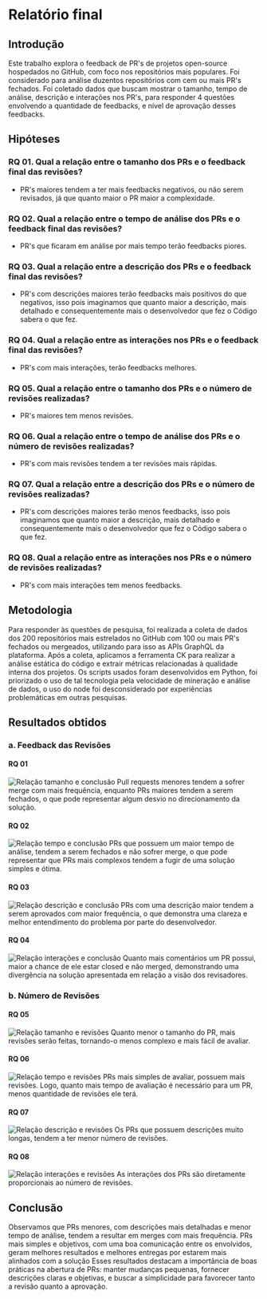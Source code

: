 # Relatório final
## Introdução
Este trabalho explora o feedback de PR's de projetos open-source hospedados no GitHub, com foco nos repositórios mais populares. Foi considerado para análise duzentos repositórios com cem ou mais PR's fechados. Foi coletado dados que buscam mostrar o tamanho, tempo de análise, descrição e interações nos PR's, para responder 4 questões envolvendo a quantidade de feedbacks, e nível de aprovação desses feedbacks.

## Hipóteses
### RQ 01. Qual a relação entre o tamanho dos PRs e o feedback final das revisões?
 - PR's maiores tendem a ter mais feedbacks negativos, ou não serem revisados, já que quanto maior o PR maior a complexidade.

### RQ 02. Qual a relação entre o tempo de análise dos PRs e o feedback final das revisões?
 - PR's que ficaram em análise por mais tempo terão feedbacks piores.

### RQ 03. Qual a relação entre a descrição dos PRs e o feedback final das revisões?
 - PR's com descrições maiores terão feedbacks mais positivos do que negativos, isso pois imaginamos que quanto maior a descrição, mais detalhado e consequentemente mais o desenvolvedor que fez o Código sabera o que fez.

### RQ 04. Qual a relação entre as interações nos PRs e o feedback final das revisões?
 - PR's com mais interações, terão feedbacks melhores.

### RQ 05. Qual a relação entre o tamanho dos PRs e o número de revisões realizadas?
 - PR's maiores tem menos revisões.

### RQ 06. Qual a relação entre o tempo de análise dos PRs e o número de revisões realizadas?
 - PR's com mais revisões tendem a ter revisões mais rápidas.

### RQ 07. Qual a relação entre a descrição dos PRs e o número de revisões realizadas?
 - PR's com descrições maiores terão menos feedbacks, isso pois imaginamos que quanto maior a descrição, mais detalhado e consequentemente mais o desenvolvedor que fez o Código sabera o que fez.

### RQ 08. Qual a relação entre as interações nos PRs e o número de revisões realizadas?
 - PR's com mais interações tem menos feedbacks.

## Metodologia
Para responder às questões de pesquisa, foi realizada a coleta de dados dos 200 repositórios mais estrelados no GitHub com 100 ou mais PR's fechados ou mergeados, utilizando para isso as APIs GraphQL da plataforma. Após a coleta, aplicamos a ferramenta CK para realizar a análise estática do código e extrair métricas relacionadas à qualidade interna dos projetos. Os scripts usados foram desenvolvidos em Python, foi priorizado o uso de tal tecnologia pela velocidade de mineração e análise de dados, o uso do node foi desconsiderado por experiências problemáticas em outras pesquisas.

## Resultados obtidos
### a. Feedback das Revisões
#### RQ 01
![Relação tamanho e conclusão](filesChangedStatus.jpg)
Pull requests menores tendem a sofrer merge com mais frequência, enquanto PRs maiores tendem a serem fechados, o que pode representar algum desvio no direcionamento da solução.

#### RQ 02
![Relação tempo e conclusão](timeStatus.jpg)
PRs que possuem um maior tempo de análise, tendem a serem fechados e não sofrer merge, o que pode representar que PRs mais complexos tendem a fugir de uma solução simples e ótima.

#### RQ 03
![Relação descrição e conclusão](descriptionStatus.jpg)
PRs com uma descrição maior tendem a serem aprovados com maior frequência, o que demonstra uma clareza e melhor entendimento do problema por parte do desenvolvedor.

#### RQ 04
![Relação interações e conclusão](commentsStatus.jpg)
Quanto mais comentários um PR possui, maior a chance de ele estar closed e não merged, demonstrando uma divergência na solução apresentada em relação a visão dos revisadores.

### b. Número de Revisões
#### RQ 05
![Relação tamanho e revisões](filesChangedNumeroRevisao.jpg)
Quanto menor o tamanho do PR, mais revisões serão feitas, tornando-o menos complexo e mais fácil de avaliar.

#### RQ 06
![Relação tempo e revisões](timeNumeroRevisao.jpg)
PRs mais simples de avaliar, possuem mais revisões. Logo, quanto mais tempo de avaliação é necessário para um PR, menos quantidade de revisões ele terá.

#### RQ 07
![Relação descrição e revisões](descriptionNumeroRevisao.jpg)
Os PRs que possuem descrições muito longas, tendem a ter menor número de revisões.

#### RQ 08
![Relação interações e revisões](commentsNumeroRevisao.jpg)
As interações dos PRs são diretamente proporcionais ao número de revisões.

## Conclusão 
Observamos que PRs menores, com descrições mais detalhadas e menor tempo de análise, tendem a resultar em merges com mais frequência. PRs mais simples e objetivos, com uma boa comunicação entre os envolvidos, geram melhores resultados e melhores entregas por estarem mais alinhados com a solução
Esses resultados destacam a importância de boas práticas na abertura de PRs: manter mudanças pequenas, fornecer descrições claras e objetivas, e buscar a simplicidade para favorecer tanto a revisão quanto a aprovação.
